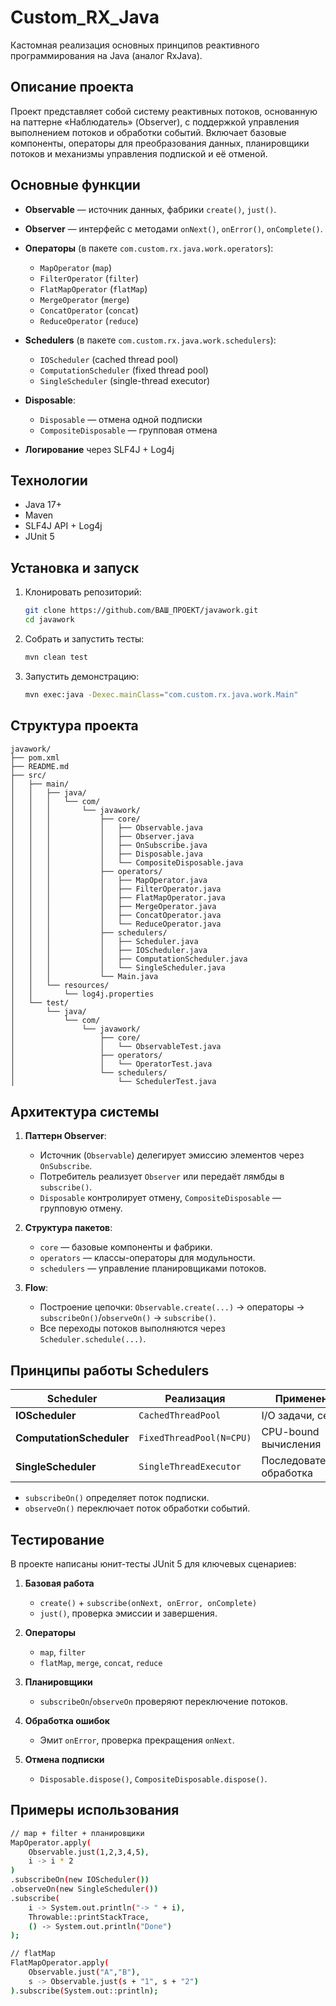 # Custom_RX_Java

Кастомная реализация основных принципов реактивного программирования на Java (аналог RxJava).

## Описание проекта

Проект представляет собой систему реактивных потоков, основанную на паттерне «Наблюдатель» (Observer), с поддержкой управления выполнением потоков и обработки событий. Включает базовые компоненты, операторы для преобразования данных, планировщики потоков и механизмы управления подпиской и её отменой.

## Основные функции

* **Observable** — источник данных, фабрики `create()`, `just()`.
* **Observer** — интерфейс с методами `onNext()`, `onError()`, `onComplete()`.
* **Операторы** (в пакете `com.custom.rx.java.work.operators`):

    * `MapOperator` (`map`)
    * `FilterOperator` (`filter`)
    * `FlatMapOperator` (`flatMap`)
    * `MergeOperator` (`merge`)
    * `ConcatOperator` (`concat`)
    * `ReduceOperator` (`reduce`)
* **Schedulers** (в пакете `com.custom.rx.java.work.schedulers`):

    * `IOScheduler` (cached thread pool)
    * `ComputationScheduler` (fixed thread pool)
    * `SingleScheduler` (single-thread executor)
* **Disposable**:

    * `Disposable` — отмена одной подписки
    * `CompositeDisposable` — групповая отмена
* **Логирование** через SLF4J + Log4j

## Технологии

* Java 17+
* Maven
* SLF4J API + Log4j
* JUnit 5

## Установка и запуск

1. Клонировать репозиторий:

   ```bash
   git clone https://github.com/ВАШ_ПРОЕКТ/javawork.git
   cd javawork
   ```
2. Собрать и запустить тесты:

   ```bash
   mvn clean test
   ```
3. Запустить демонстрацию:

   ```bash
   mvn exec:java -Dexec.mainClass="com.custom.rx.java.work.Main"
   ```

## Структура проекта

```plaintext
javawork/
├── pom.xml
├── README.md
├── src/
│   ├── main/
│   │   ├── java/
│   │   │   └── com/
│   │   │       └── javawork/
│   │   │           ├── core/
│   │   │           │   ├── Observable.java
│   │   │           │   ├── Observer.java
│   │   │           │   ├── OnSubscribe.java
│   │   │           │   ├── Disposable.java
│   │   │           │   └── CompositeDisposable.java
│   │   │           ├── operators/
│   │   │           │   ├── MapOperator.java
│   │   │           │   ├── FilterOperator.java
│   │   │           │   ├── FlatMapOperator.java
│   │   │           │   ├── MergeOperator.java
│   │   │           │   ├── ConcatOperator.java
│   │   │           │   └── ReduceOperator.java
│   │   │           ├── schedulers/
│   │   │           │   ├── Scheduler.java
│   │   │           │   ├── IOScheduler.java
│   │   │           │   ├── ComputationScheduler.java
│   │   │           │   └── SingleScheduler.java
│   │   │           └── Main.java
│   │   └── resources/
│   │       └── log4j.properties
│   └── test/
│       └── java/
│           └── com/
│               └── javawork/
│                   ├── core/
│                   │   └── ObservableTest.java
│                   ├── operators/
│                   │   └── OperatorTest.java
│                   └── schedulers/
│                       └── SchedulerTest.java
```

## Архитектура системы

1. **Паттерн Observer**:

    * Источник (`Observable`) делегирует эмиссию элементов через `OnSubscribe`.
    * Потребитель реализует `Observer` или передаёт лямбды в `subscribe()`.
    * `Disposable` контролирует отмену, `CompositeDisposable` — групповую отмену.

2. **Структура пакетов**:

    * `core` — базовые компоненты и фабрики.
    * `operators` — классы-операторы для модульности.
    * `schedulers` — управление планировщиками потоков.

3. **Flow**:

    * Построение цепочки: `Observable.create(...)` → операторы → `subscribeOn()`/`observeOn()` → `subscribe()`.
    * Все переходы потоков выполняются через `Scheduler.schedule(...)`.

## Принципы работы Schedulers

| Scheduler                  | Реализация               | Применение                 |
| -------------------------- | ------------------------ | -------------------------- |
| **IOScheduler**          | `CachedThreadPool`       | I/O задачи, сеть           |
| **ComputationScheduler** | `FixedThreadPool(N=CPU)` | CPU-bound вычисления       |
| **SingleScheduler**      | `SingleThreadExecutor`   | Последовательная обработка |

* `subscribeOn()` определяет поток подписки.
* `observeOn()` переключает поток обработки событий.

## Тестирование

В проекте написаны юнит-тесты JUnit 5 для ключевых сценариев:

1. **Базовая работа**

    * `create()` + `subscribe(onNext, onError, onComplete)`
    * `just()`, проверка эмиссии и завершения.
2. **Операторы**

    * `map`, `filter`
    * `flatMap`, `merge`, `concat`, `reduce`
3. **Планировщики**

    * `subscribeOn`/`observeOn` проверяют переключение потоков.
4. **Обработка ошибок**

    * Эмит `onError`, проверка прекращения `onNext`.
5. **Отмена подписки**

    * `Disposable.dispose()`, `CompositeDisposable.dispose()`.

## Примеры использования

```bash
// map + filter + планировщики
MapOperator.apply(
    Observable.just(1,2,3,4,5),
    i -> i * 2
)
.subscribeOn(new IOScheduler())
.observeOn(new SingleScheduler())
.subscribe(
    i -> System.out.println("-> " + i),
    Throwable::printStackTrace,
    () -> System.out.println("Done")
);

// flatMap
FlatMapOperator.apply(
    Observable.just("A","B"),
    s -> Observable.just(s + "1", s + "2")
).subscribe(System.out::println);
```